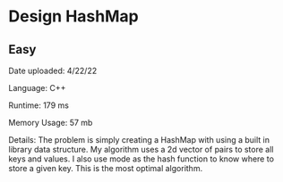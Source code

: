 
# Design HashMap

## Easy

Date uploaded: 4/22/22

Language: C++

Runtime: 179 ms

Memory Usage: 57 mb

Details: The problem is simply creating a HashMap with using a built in library data structure. My algorithm uses a 2d vector of pairs to store all keys and values. I also use mode as the hash function to know where to store a given key. This is the most optimal algorithm.
